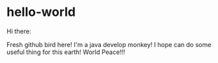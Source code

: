 # hello-world
Hi there:

Fresh github bird here! I'm a java develop monkey!
I hope can do some useful thing for this earth!
World Peace!!!
